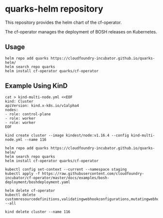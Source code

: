 # quarks-helm repository

This repository provides the helm chart of the cf-operator.

The cf-operator manages the deployment of BOSH releases on Kubernetes.


## Usage

```
helm repo add quarks https://cloudfoundry-incubator.github.io/quarks-helm/
helm search repo quarks
helm install cf-operator quarks/cf-operator
```

## Example Using KinD

```
cat > kind-multi-node.yml <<EOF
kind: Cluster
apiVersion: kind.x-k8s.io/v1alpha4
nodes:
- role: control-plane
- role: worker
- role: worker
EOF

kind create cluster --image kindest/node:v1.16.4 --config kind-multi-node.yml --name 116

helm repo add quarks https://cloudfoundry-incubator.github.io/quarks-helm/
helm search repo quarks
helm install cf-operator quarks/cf-operator

kubectl config set-context --current --namespace staging
kubectl apply -f https://raw.githubusercontent.com/cloudfoundry-incubator/cf-operator/master/docs/examples/bosh-deployment/boshdeployment.yaml

helm delete cf-operator
kubectl delete customresourcedefinitions,validatingwebhookconfigurations,mutatingwebhookconfigurations --all

kind delete cluster --name 116
```
